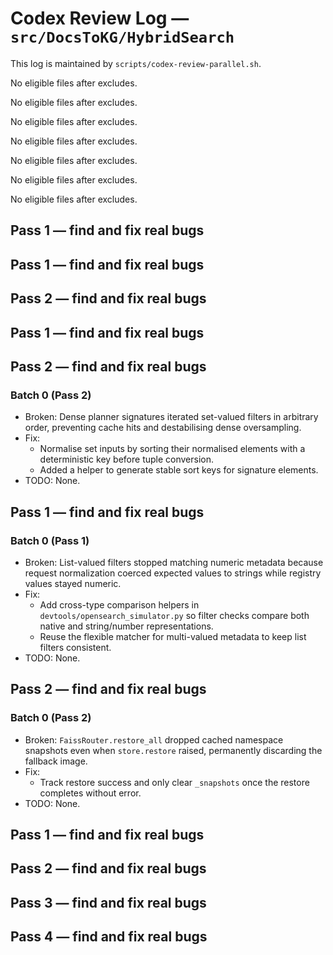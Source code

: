 # Codex Review Log — `src/DocsToKG/HybridSearch`
This log is maintained by `scripts/codex-review-parallel.sh`.

<!-- 2025-10-22 16:55:34Z UTC -->
No eligible files after excludes.

<!-- 2025-10-22 17:01:20Z UTC -->
No eligible files after excludes.

<!-- 2025-10-22 17:13:46Z UTC -->
No eligible files after excludes.

<!-- 2025-10-23 01:39:11Z UTC -->
No eligible files after excludes.

<!-- 2025-10-23 02:48:00Z UTC -->
No eligible files after excludes.

<!-- 2025-10-23 03:05:49Z UTC -->
No eligible files after excludes.

<!-- 2025-10-23 03:55:00Z UTC -->
No eligible files after excludes.

<!-- 2025-10-23 04:04:17Z UTC -->
## Pass 1 — find and fix real bugs

<!-- 2025-10-23 04:06:49Z UTC -->
## Pass 1 — find and fix real bugs

<!-- 2025-10-23 04:06:55Z UTC -->
## Pass 2 — find and fix real bugs

<!-- 2025-10-23 04:24:41Z UTC -->
## Pass 1 — find and fix real bugs

<!-- 2025-10-23 04:25:01Z UTC -->
## Pass 2 — find and fix real bugs

### Batch 0 (Pass 2)
- Broken: Dense planner signatures iterated set-valued filters in arbitrary order, preventing cache hits and destabilising dense oversampling.
- Fix:
  - Normalise set inputs by sorting their normalised elements with a deterministic key before tuple conversion.
  - Added a helper to generate stable sort keys for signature elements.
- TODO: None.

<!-- 2025-10-23 04:46:08Z UTC -->
## Pass 1 — find and fix real bugs

### Batch 0 (Pass 1)
- Broken: List-valued filters stopped matching numeric metadata because request normalization coerced expected values to strings while registry values stayed numeric.
- Fix:
  - Add cross-type comparison helpers in `devtools/opensearch_simulator.py` so filter checks compare both native and string/number representations.
  - Reuse the flexible matcher for multi-valued metadata to keep list filters consistent.
- TODO: None.

<!-- 2025-10-23 04:58:47Z UTC -->
## Pass 2 — find and fix real bugs
### Batch 0 (Pass 2)
- Broken: `FaissRouter.restore_all` dropped cached namespace snapshots even when `store.restore` raised, permanently discarding the fallback image.
- Fix:
  - Track restore success and only clear `_snapshots` once the restore completes without error.
- TODO: None.

<!-- 2025-10-23 05:59:19Z UTC -->
## Pass 1 — find and fix real bugs

<!-- 2025-10-23 05:59:23Z UTC -->
## Pass 2 — find and fix real bugs

<!-- 2025-10-23 05:59:29Z UTC -->
## Pass 3 — find and fix real bugs

<!-- 2025-10-23 05:59:39Z UTC -->
## Pass 4 — find and fix real bugs
